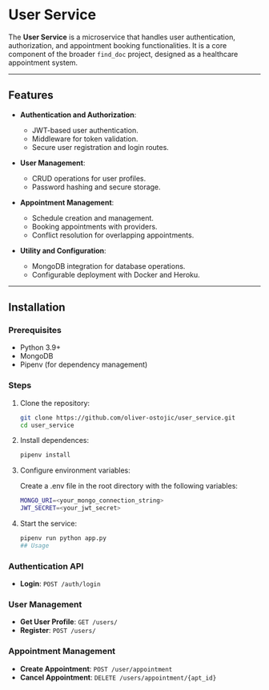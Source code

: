 # User Service

The **User Service** is a microservice that handles user authentication, authorization, and appointment booking functionalities. It is a core component of the broader `find_doc` project, designed as a healthcare appointment system. 

---

## Features

- **Authentication and Authorization**:
  - JWT-based user authentication.
  - Middleware for token validation.
  - Secure user registration and login routes.

- **User Management**:
  - CRUD operations for user profiles.
  - Password hashing and secure storage.

- **Appointment Management**:
  - Schedule creation and management.
  - Booking appointments with providers.
  - Conflict resolution for overlapping appointments.

- **Utility and Configuration**:
  - MongoDB integration for database operations.
  - Configurable deployment with Docker and Heroku.

---

## Installation

### Prerequisites

- Python 3.9+
- MongoDB
- Pipenv (for dependency management)

### Steps

1. Clone the repository:
   ```bash
   git clone https://github.com/oliver-ostojic/user_service.git
   cd user_service

2. Install dependences:
   ```bash
   pipenv install
4. Configure environment variables:

   Create a .env file in the root directory with the following variables:
   ```bash
   MONGO_URI=<your_mongo_connection_string>
   JWT_SECRET=<your_jwt_secret>
6. Start the service:
   ```bash
   pipenv run python app.py
   ## Usage

### Authentication API

- **Login**: `POST /auth/login`

### User Management

- **Get User Profile**: `GET /users/`
- **Register**: `POST /users/`

### Appointment Management

- **Create Appointment**: `POST /user/appointment`
- **Cancel Appointment**: `DELETE /users/appointment/{apt_id}`
